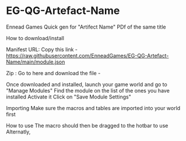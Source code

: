 # EG-QG-Artefact-Name
Ennead Games Quick gen for "Artifect Name" PDf of the same title

How to download/install

Manifest URL:
Copy this link - https://raw.githubusercontent.com/EnneadGames/EG-QG-Artefact-Name/main/module.json


Zip : 
Go to here and download the file - 

Once downloaded and installed, launch your game world and go to "Manage Modules"
Find the module on the list of the ones you have installed
Activate it
Click on "Save Module Settings"

Importing
Make sure the macros and tables are imported into your world first

How to use
The macro should then be dragged to the hotbar to use
Alternatly, 